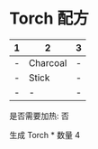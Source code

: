# Torch 配方

|1|2|3|
|----|-----|-----|
|-|Charcoal|-|
|-|Stick|-|
|-|-|-|

是否需要加热: 否

生成 Torch \* 数量 4

